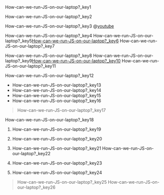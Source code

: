 How-can-we-run-JS-on-our-laptop?_key1


How-can-we-run-JS-on-our-laptop?_key2


How-can-we-run-JS-on-our-laptop?_key3
@[youtube](gHuIKptS0Qg)  

How-can-we-run-JS-on-our-laptop?_key4
How-can-we-run-JS-on-our-laptop?_key5[How-can-we-run-JS-on-our-laptop?_key6](https://www.geeksforgeeks.org/installation-of-node-js-on-linux/)
How-can-we-run-JS-on-our-laptop?_key7


How-can-we-run-JS-on-our-laptop?_key8
How-can-we-run-JS-on-our-laptop?_key9[How-can-we-run-JS-on-our-laptop?_key10](https://linuxize.com/post/how-to-install-visual-studio-code-on-ubuntu-20-04/)
How-can-we-run-JS-on-our-laptop?_key11


How-can-we-run-JS-on-our-laptop?_key12


- How-can-we-run-JS-on-our-laptop?_key13
- How-can-we-run-JS-on-our-laptop?_key14
- How-can-we-run-JS-on-our-laptop?_key15
- How-can-we-run-JS-on-our-laptop?_key16
> How-can-we-run-JS-on-our-laptop?_key17


How-can-we-run-JS-on-our-laptop?_key18
1. How-can-we-run-JS-on-our-laptop?_key19
2. How-can-we-run-JS-on-our-laptop?_key20
3. How-can-we-run-JS-on-our-laptop?_key21
How-can-we-run-JS-on-our-laptop?_key22


4. How-can-we-run-JS-on-our-laptop?_key23
5. How-can-we-run-JS-on-our-laptop?_key24
> How-can-we-run-JS-on-our-laptop?_key25
How-can-we-run-JS-on-our-laptop?_key26